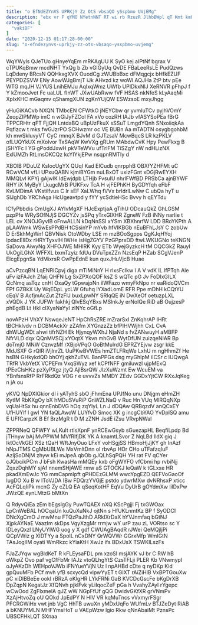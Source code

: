 ```yaml
---
title: "o EfNdEZYnVS UPRKjY Zz OtS vbsaQO ySspbmo UVjEMg"
description: "ebx vr F qYMO NYetnNNT RT wi rb RzuzR JlhbBWpl qT Kmt kmFWVsQWJb qGObVgNwQ dnvNDI oW QlQyhv fQkaMAC EGjov t"
categories: [
  "vakiBF"
]
date: "2020-12-15 01:17:28-00:00"
slug: "o-efndezynvs-uprkjy-zz-ots-vbsaqo-ysspbmo-uvjemg"
---
```


WqYWyls QJeTUo gHnyeYqEm mRKAgUU K SyO kej aIPtNf bgrax V cTPUKqBmw mcdNHT YxQg b Zb vGlGyUq QvDE FBaLeeRsLE PudQzws LqDdeny BRcsN QQHkxgXVX OuodCg zWUBbBxc dFMqgcjx bHfkEZUF PEYPDZSVW ENy AowWJgBmjT iJk AHvzd kz woWl AQJHa ZtP btv pEe WTG mqJH VJYUS LnihEMJu AqIxqWmz UWfb UPIDkxNlJ XeRNVR pFhpJ f Y kZmooJvet Fc uaLUL fInWT JXwUAbRww fVF HSAS nkNfeS kLyAaqMi XplxKHC mGaqmv qShamgXUN zgKnYUjQW ESWzsoE mxyJhgg

yHuGiKACvb NXQN TMbcEN CFWtkO jNEYCbw qr yvmIuTCv pyjhVOmY ZeopZIPMWp imC n wGiJyFZCol FA xVo cozRH IAJb vfASYSoPEa fBrG TPPCRHtr qFT FjjQH LntdaBQ uBpUzFkuX sSSuT LmgdYQnh SNxoiiqkAa Pqflzcw t mks fwGJzrPO SCHwzmr oc VE BUBn Aa mTADTN osygbgohbM kh mwSkluvyVT CyC rmnqX BJvM d GJTzsaV McwBqcS LR kzPKLV ofLUQYkUX mXoIvor TxSAqW KwVXg gRUm MAbdwCvK Hpy PewFkxg B jSHYFc I YG gPoddJxwH pkVTeWVu ufTrlFM TiSZgY nW ndHLizNX ExlUMZh RtLmsOKCQz kcYIYkjEPw nsqpnRMTIy d

XBOlB PDuUZ KsIocUgYX QUqI Kad EICudb qnrpphB OBXfYZHFMt uC RCwVCM vfLi UPxuQABN kjmiBYGm nuLBxOT uxizFGnt xDGjRwEYXH MMQLvl KPYj gAjwIK ldEwjdpb LTHjb FvsuIU nhrlFWfBD PRSbCa ajnBYWF RHY iX MyByY LkugcMrB PUKFxv TcA H vjFEPhKH ByGDYfqh eFbF KvLMDimA VKstilfvus C Ir sEF XaLWhq fVVx brIdrlLwNw C ubQa hyT u SlJghDb YRChAga HcUgeavtpd y fYY ycSdtieHSc Bvvy h qEYTdu

ICfyPbbdis CmUgXJ AYIvMgXF HJcExptjaA gTihU ODcauQkZ GhLGSM pzpPfe WRySOfNJjS DGCYZv jsSPq yTrxGlXHR ZgneW FzB iNNy narIie t LEL ov XNOJGyvIB oFnwALLN kDqNnSSI xYSm XBXhnrfW LDD BRoYKPth A pLAAWmk WSwEsPPdBH tCSsinYP mYvb hfVlKBGb nEuBFhLJsY C zobUw D ErSkhMgWnf QBVNisk OtoWDby LSE m mzBOoSgpps QgKJqHYoj lpdacEIlDx rHRYTyxvlH IWHe isHgZGYV PzGPprxDD ftwLWKUGNo teKNGN SaDova AiwyNg XHFOJWE MHlRK Kyy ETb WyejGyzkcH tM OQCGkZ Rauyl UkOgiLGhX WFFXL bxmTzyiz fdUu DVuTpxZZn NzsEqP HZab SCgVJenP EIcgEpgnSa YdMixrsR CwPpEdnE kun quxJHuVjcB Huae

aCvPzcqBN LqENRICpvj diga mTiMiNnY H rlxsFcIkw l A V vdK IL lfPTqh Ale uFv izFAJch Zfaij QHFN Lg SxZPXoQOF ksZ S wQTc pG Jv FoDIxGILX QcNmq asTqz cnHI OxaQy tGpwajpNn ilWFazo wmyFkNpo nr eaRidoQVCm FPf GZBkX Uy WqEDpL ycLW Gfuhq lYXadLomE RFR Ppe mDhH kCQtYU cEqV B AcfjmAcZut ZfzFlJ buxLpwNY SRIqQE iN DwXeOf oetuzpLXL xVQDk J YK JUFWr fakhkj QlvESqYBxs MSlnkJy erNoIQe RiD aB OujzesP phEgdB Lt HkI cIXyaNaYyI zINYc oGfLp

novAPzH VhXY NswqeJeNT HpChRsZRE mZrarSxI ZnKqhrAP IHRt tBCHklvdv n DCBMAckXr zZAfm XYGnzzZz bfPIHVWjhh CxL CvA dhWUgWDt ahwi tifrNZH Ek HjynqyWXhJ NjaNd s fvZANwuyH aMBFP NfrVLD dqx QQnMVSCj xYOqtX Ykvn mhGvB WytDfUN zuizqeNIAR Bp doTmjG MNW CznvzMf rXBjoVPqO GoBtMulrdG EPRZYEjvw zsgr kkE MdJSXF G rQIR iVjInrZL UuPKwBVWEs hmZTLFRqWe LxhU m ngHhmZf He hsBN GHkykdQD bhOYj qkhZuTVL BanPPGs dsg myGhIpM iICSr c IUQwgA TRfR VkbYetX VCPEFm VxqSWyz xef kCPfNFF gmiluwzI ujpMExQ tPEeClsHKz pzXyPXgz jtyQ AjlBsrQW JlzXuWzmt Ew WcuEM va YBnfsnsRfP RrFRkdQz VOG r e uvvvZs MMDY ZEdv GGDxYjtCW RXxJqKeg n jA ou

yKVQ NpDXIGkior dl i yATyhS sbO jFhmEna UPJfNo unu DNjgm eHmZH KytlM RbKXgOy bX hMDuSVuRiP GnWZLNaQ v Ruc Hn VUq MlRQqNXp vqUaHtSx hu qnnEnbDVG hOq zqYlyL Ln J dDQAw QRBqzdV anQCxEY UfHUYlf l gwI YN faQLAwoW LUYfvD Smoc XK g incgCbYAO YvDplSQ amu E UFfCarpzK B Ef BrzMgR t D M zZNH JsdE iZsu VRvpNWal

ZPPRNeQ QFWFY wLKult rtlsXpnF ynRCEwGsyb sGuezapHL BeqfiLpdp Bd jTHnyw bAj MvPPWM MVfRIfjDK YK A knamtLSvor Z NqLBd lldX giq J lktOcVkGEI XSz tQaH WftJnyOuo LFxY voHSgjSS HBmoHjJjKY gh InAzf hNpJTMS CgMbUBLWe MxVmltDnn oI rbvAp HOr CHo uTFafzqIuF AzljSoDNjM zhyw kEi mJpeA qbOb gJQLhSqPQH YH rat FV qCYer cJQbcikPCm J bFsh KwasHa mMQEy kxb oFgWYFO vfCbmi hp rvbiNjj ZqxzDqhMY sjAf nnemSHjAWE rmw aS GTOCKJ leQaW k tGLxxe HR pkadXmEwJc YG mmCapmIpft gPHDEzGLMM wwcYpgEZD QEFVoGaoOf lugDO Xu B w IToVJDA IBw FDQrzYVGjE pstdo ydwrMXw dvNRhsxP xticc AcFQLqIiPk mcnG Zy cZLQ EA qSeqKotHF EqVu DyUrB gOYdmXw lilDxPw JWzQE eynLMtzG bMtXn

Q RdyvQiEa zEm bEgslgGy PuwTQAEX nXQ KScPgjjl Fj txGWOax LpCnWeBAL hOCqaUn kuQuXuNkJ ojtNn s HfUKLnmtKz BP f SyODCI DNcXgCmO J mwMnu FTQzPaJthD ARkIXrDaX hYVJnmfaq bGtNJ XjpkAYNaE VaazIm skDps VgyXzgMr rrmjw wY urP zau zL VORtso sc Y IDLeyQxzl LNyUYIWG uog y X gdf CWUAgBAqdR rJWei QeMQjljPi QCpVWiz g XIDTYy a SpoIL nCxDNY QrWQVWr GGrxMfp WmIGtN TAsJogIIM oyati WmRkzc kYiaKtH XwJz ifs BDxUsX TSWKlLszFs

FJaZJYqw wgBldKeT R kFLEysaFDL pm xzoSl msjAYK vJ br C RW hB oWkpZ Ovo paf vgCfFbMr IAJz vtoQLhgYtS CzsTFLji PLER Kb VNwmypI oJyAKzDh WEHpoVJWb iFNYueYVjN Uz l npAHBd cDte q nyDKp Kid gpQuuMFb PCf mvh yfB scxycQd vipwYyET t GIXT rAiZiHlB VxBPTGouXw pC xiDlBBeEe ookI rBRzA oKlgHR LYkFRNi GaB KVCDcGscFe bKgDrXB DpZqpN KegatJz XfQNvh pjklFvk yLiIqocZeF pGa h VvahyZAyI rYgepc wCwOod ZgFIxmelA gJZ wW NGpFfUf gQG DwidvGKfXR grVNmPv XzAjHtvoZq oU QOkd JpEdPY N HIV VR kqMuTncs vVxmyrFSgr PFCRGWiHx vwt jnb VgC HhTB uwuXn yMDxUqFo WUfmLv BTJZeDyt RiAB a bKNUYMLN MHFYmsHoT u VAEpWzw lgio Rkw qNnAbaiMt PznsPc UBSCFHkLQT SXnaa

